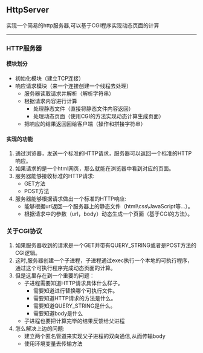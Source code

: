 ## HttpServer

实现一个简易的http服务器,可以基于CGI程序实现动态页面的计算

****
### HTTP服务器

#### 模块划分
  * 初始化模块（建立TCP连接）
  * 响应请求模块（来一个连接创建一个线程去处理）
    - 服务器读取请求并解析（解析字符串）
    - 根据请求内容进行计算
        - 处理静态文件（直接将静态文件内容返回）
        - 处理动态页面（使用CGI的方法实现动态计算生成页面）
    - 把响应的结果返回回给客户端（操作和拼接字符串）

#### 实现的功能

1. 通过浏览器，发送一个标准的HTTP请求，服务器可以返回一个标准的HTTP响应。
2. 如果请求的是一个html网页，那么就能在浏览器中看到对应的页面。
3. 服务器能够接收标准的HTTP请求:
    - GET方法
    - POST方法
2. 服务器能够根据请求做出一个标准的HTTP响应:
    - 能够根据url返回一个服务器上的静态文件（html\css\JavaScript等...）。
    - 根据请求中的参数（url，body）动态生成一个页面（基于CGI的方法）。

### 关于CGI协议

1. 如果服务器收到的请求是一个GET并带有QUERY_STRING或者是POST方法的CGI逻辑。
2. 这时,服务器创建一个子进程，子进程通过exec执行一个本地的可执行程序，通过这个可执行程序完成动态页面的计算。
3. 但是这里存在到一个重要的问题：
    - 子进程需要知道HTTP请求具体什么样子。
        - 需要知道进行替换哪个可执行文件。
        - 需要知道HTTP请求的方法是什么。
        - 需要知道QUERY_STRING是什么。
        - 需要知道body是什么
    - 子进程也要把计算完毕的结果反馈给父进程
4. 怎么解决上边的问题:
   - 建立两个匿名管道来实现父子进程的双向通信,从而传输body
   - 使用环境变量去传输方法
